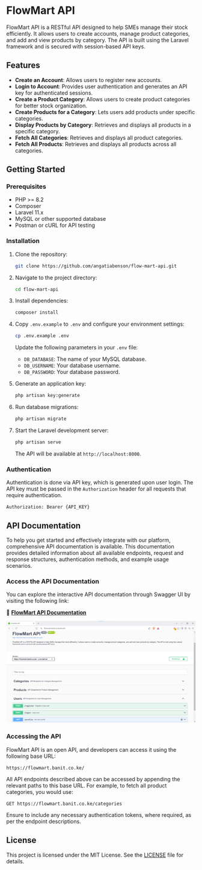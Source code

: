 # FlowMart API

FlowMart API is a RESTful API designed to help SMEs manage their stock efficiently. It allows users to create accounts, manage product categories, and add and view products by category. The API is built using the Laravel framework and is secured with session-based API keys.

## Features

-   **Create an Account**: Allows users to register new accounts.
-   **Login to Account**: Provides user authentication and generates an API key for authenticated sessions.
-   **Create a Product Category**: Allows users to create product categories for better stock organization.
-   **Create Products for a Category**: Lets users add products under specific categories.
-   **Display Products by Category**: Retrieves and displays all products in a specific category.
-   **Fetch All Categories**: Retrieves and displays all product categories.
-   **Fetch All Products**: Retrieves and displays all products across all categories.

## Getting Started

### Prerequisites

-   PHP >= 8.2
-   Composer
-   Laravel 11.x
-   MySQL or other supported database
-   Postman or cURL for API testing

### Installation

1. Clone the repository:

    ```bash
    git clone https://github.com/angatiabenson/flow-mart-api.git
    ```

2. Navigate to the project directory:

    ```bash
    cd flow-mart-api
    ```

3. Install dependencies:

    ```bash
    composer install
    ```

4. Copy `.env.example` to `.env` and configure your environment settings:

    ```bash
    cp .env.example .env
    ```

    Update the following parameters in your `.env` file:

    - `DB_DATABASE`: The name of your MySQL database.
    - `DB_USERNAME`: Your database username.
    - `DB_PASSWORD`: Your database password.

5. Generate an application key:

    ```bash
    php artisan key:generate
    ```

6. Run database migrations:

    ```bash
    php artisan migrate
    ```

7. Start the Laravel development server:

    ```bash
    php artisan serve
    ```

    The API will be available at `http://localhost:8000`.

### Authentication

Authentication is done via API key, which is generated upon user login. The API key must be passed in the `Authorization` header for all requests that require authentication.

```http
Authorization: Bearer {API_KEY}
```

## API Documentation

To help you get started and effectively integrate with our platform, comprehensive API documentation is available. This documentation provides detailed information about all available endpoints, request and response structures, authentication methods, and example usage scenarios.

### Access the API Documentation

You can explore the interactive API documentation through Swagger UI by visiting the following link:

🔗 **[FlowMart API Documentation](https://flowmart.banit.co.ke/docs)**

![Swagger UI Screenshot](documentation/swagger_screenshot.png)

### Accessing the API

FlowMart API is an open API, and developers can access it using the following base URL:

```
https://flowmart.banit.co.ke/
```

All API endpoints described above can be accessed by appending the relevant paths to this base URL. For example, to fetch all product categories, you would use:

```
GET https://flowmart.banit.co.ke/categories
```

Ensure to include any necessary authentication tokens, where required, as per the endpoint descriptions.

## License

This project is licensed under the MIT License. See the [LICENSE](LICENSE) file for details.
